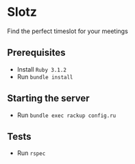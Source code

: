 # Slotz

Find the perfect timeslot for your meetings

## Prerequisites

- Install `Ruby 3.1.2`
- Run `bundle install`

## Starting the server

- Run `bundle exec rackup config.ru`

## Tests

- Run `rspec`
